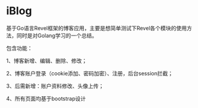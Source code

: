 # iBlog

基于Go语言Revel框架的博客应用，主要是想简单测试下Revel各个模块的使用方法，同时是对Golang学习的一个总结。

包含功能：

1、博客新增、编辑、删除、修改；

2、博客账户登录（cookie添加、密码加密）、注册，后台session拦截；

3、后需新增：账户资料修改、头像上传；

4、所有页面均基于bootstrap设计
